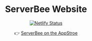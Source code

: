 <div align='center'>

# ServerBee Website

[![Netlify Status](https://api.netlify.com/api/v1/badges/57607a2d-eaf4-4b9f-9c27-cc3897b16b76/deploy-status)](https://app.netlify.com/sites/serverbee/deploys)

👉 [ServerBee on the AppStroe](https://apps.apple.com/us/app/serverbee/id6443553714) 

</div>

